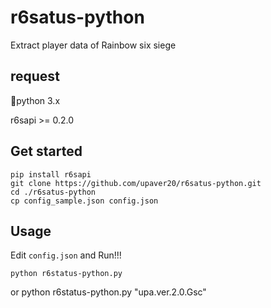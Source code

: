 # r6satus-python

Extract player data of Rainbow six siege

## request

python 3.x

r6sapi >= 0.2.0

## Get started

    pip install r6sapi
    git clone https://github.com/upaver20/r6satus-python.git
    cd ./r6satus-python
    cp config_sample.json config.json

## Usage
Edit `config.json` and Run!!!

    python r6status-python.py
or
	python r6status-python.py "upa.ver.2.0.Gsc"
